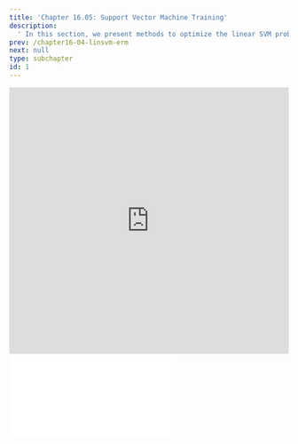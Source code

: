 ```yaml
---
title: 'Chapter 16.05: Support Vector Machine Training'
description:
  ' In this section, we present methods to optimize the linear SVM problem. '
prev: /chapter16-04-linsvm-erm
next: null
type: subchapter
id: 1
---
```



<!-- Hier jetzt die neuen Links einpflegen -->


<exercise id="1" title="Video Lecture">
<iframe width="100%" height="480" src="https://www.youtube.com/embed/14_0A1a9XtQ" frameborder="0" allow="accelerometer; autoplay; encrypted-media; gyroscope; picture-in-picture" allowfullscreen></iframe>
</exercise>

<exercise id="2" title="Slides">
<object data="pdfs/16/slides-linsvm-optimization.pdf" type="application/pdf" style="width:100%;height:480px">
    <embed src="pdfs/16/slides-linsvm-optimization.pdf" type="application/pdf" />
</object>
</exercise>

